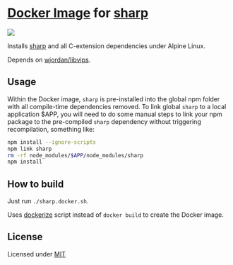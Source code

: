 # [Docker Image](https://registry.hub.docker.com/u/wjordan/sharp/) for [sharp](https://github.com/lovell/sharp)
[![](https://badge.imagelayers.io/wjordan/sharp:latest.svg)](https://imagelayers.io/?images=wjordan/sharp:latest 'wjordan/sharp:latest')

Installs [sharp](https://github.com/lovell/sharp) and all C-extension dependencies under Alpine Linux.

Depends on [wjordan/libvips](https://github.com/wjordan/dockerfile-libvips).

## Usage

Within the Docker image, `sharp` is pre-installed into the global npm folder with all compile-time dependencies removed.
To link global `sharp` to a local application $APP, you will need to do some manual steps to link your npm package to the pre-compiled
`sharp` dependency without triggering recompilation, something like:

```bash
npm install --ignore-scripts
npm link sharp
rm -rf node_modules/$APP/node_modules/sharp
npm install
```

## How to build

Just run `./sharp.docker.sh`.

Uses [dockerize](https://github.com/docker/docker/issues/14080#issuecomment-132841442) script instead of `docker build` to create the Docker image.

## License

Licensed under [MIT](http://opensource.org/licenses/mit-license.html)
